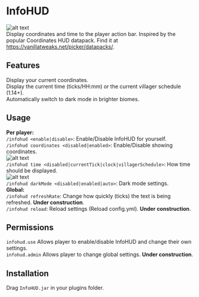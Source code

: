 # InfoHUD
![alt text](https://github.com/RoverIsADog/InfoHUD/tree/master/img/banner.png "InfoHUD")\
Display coordinates and time to the player action bar.
Inspired by the popular Coordinates HUD datapack. Find it at https://vanillatweaks.net/picker/datapacks/.

## Features
Display your current coordinates.\
Display the current time (ticks/HH:mm) or the current villager schedule (1.14+).\
Automatically switch to dark mode in brighter biomes.

## Usage
**Per player:**\
  `/infohud <enable|disable>`: Enable/Disable InfoHUD for yourself.\
  `/infohud coordinates <disabled|enabled>`: Enable/Disable showing coordinates.\
  ![alt text](https://github.com/RoverIsADog/InfoHUD/tree/master/img/villagerTime.png "Time remaining for villager schedule")\
  `/infohud time <disabled|currentTick|clock|villagerSchedule>`: How time should be displayed.\
  ![alt text](https://github.com/RoverIsADog/InfoHUD/tree/master/img/darkMode.png "Dark mode on snow")\
  `/infohud darkMode <disabled|enabled|auto>`: Dark mode settings.\
**Global:**\
  `/infohud refreshRate`: Change how quickly (ticks) the text is being refreshed. **Under construction**.\
  `/infohud reload`: Reload settings (Reload config.yml). **Under construction**.
## Permissions
`infohud.use` Allows player to enable/disable InfoHUD and change their own settings.\
`infohud.admin` Allows player to change global settings. **Under construction**.

## Installation
Drag `InfoHUD.jar` in your plugins folder.
